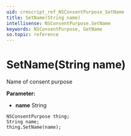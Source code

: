 ```yaml
---
uid: crmscript_ref_NSConsentPurpose_SetName
title: SetName(String name)
intellisense: NSConsentPurpose.SetName
keywords: NSConsentPurpose, GetName
so.topic: reference
---
```


# SetName(String name)

Name of consent purpose

**Parameter:** 
 - **name** String

```crmscript
NSConsentPurpose thing;
String name;
thing.SetName(name);
```

